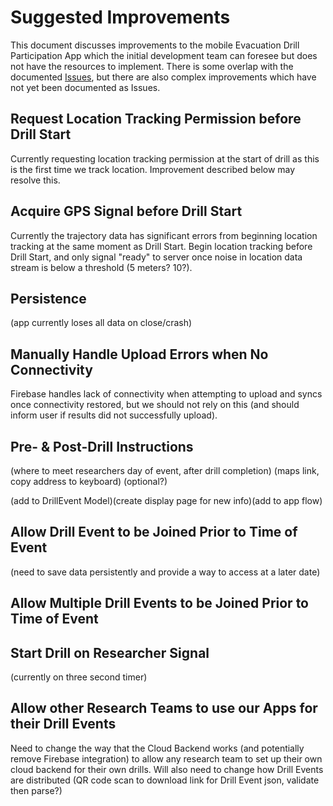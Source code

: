 # Suggested Improvements

This document discusses improvements to the mobile Evacuation Drill Participation App which the initial development team can foresee but does not have the resources to implement. There is some overlap with the documented [Issues](issues), but there are also complex improvements which have not yet been documented as Issues.

## Request Location Tracking Permission before Drill Start

Currently requesting location tracking permission at the start of drill as this is the first time we track location. Improvement described below may resolve this.

## Acquire GPS Signal before Drill Start

Currently the trajectory data has significant errors from beginning location tracking at the same moment as Drill Start. Begin location tracking before Drill Start, and only signal "ready" to server once noise in location data stream is below a threshold (5 meters? 10?).

## Persistence

(app currently loses all data on close/crash)

## Manually Handle Upload Errors when No Connectivity

Firebase handles lack of connectivity when attempting to upload and syncs once connectivity restored, but we should not rely on this (and should inform user if results did not successfully upload).

## Pre- & Post-Drill Instructions

(where to meet researchers day of event, after drill completion) (maps link, copy address to keyboard) (optional?)

(add to DrillEvent Model)(create display page for new info)(add to app flow)

## Allow Drill Event to be Joined Prior to Time of Event

(need to save data persistently and provide a way to access at a later date)

## Allow Multiple Drill Events to be Joined Prior to Time of Event

## Start Drill on Researcher Signal

(currently on three second timer)

## Allow other Research Teams to use our Apps for their Drill Events

Need to change the way that the Cloud Backend works (and potentially remove Firebase integration) to allow any research team to set up their own cloud backend for their own drills. Will also need to change how Drill Events are distributed (QR code scan to download link for Drill Event json, validate then parse?)

